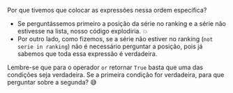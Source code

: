 Por que tivemos que colocar as expressões nessa ordem específica?

* Se perguntássemos primeiro a posição da série no ranking e a série não estivesse na lista, nosso código explodiria.  :boom:
* Por outro lado, como fizemos, se a série não estiver no ranking (`not serie in ranking`) não é necessário perguntar a posição, pois já sabemos que toda essa expressão é verdadeira.

Lembre-se que para o operador `or` retornar `True` basta que uma das condições seja verdadeira. Se a primeira condição for verdadeira, para que perguntar sobre a segunda? :sweat_smile:                             